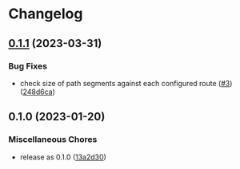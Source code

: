 # Changelog

## [0.1.1](https://github.com/matteoredz/rack-idempotency_key/compare/v0.1.0...v0.1.1) (2023-03-31)


### Bug Fixes

* check size of path segments against each configured route ([#3](https://github.com/matteoredz/rack-idempotency_key/issues/3)) ([248d6ca](https://github.com/matteoredz/rack-idempotency_key/commit/248d6cafbcb875781b0a3673db8561d31db464f7))

## 0.1.0 (2023-01-20)


### Miscellaneous Chores

* release as 0.1.0 ([13a2d30](https://github.com/matteoredz/rack-idempotency_key/commit/13a2d30f0ed0de82a8e94b0526c70adb6411e79e))
